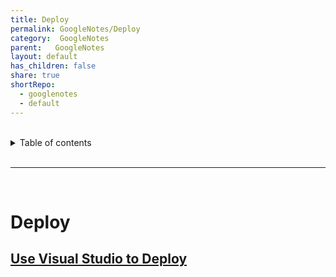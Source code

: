 ```yaml
---
title: Deploy    
permalink: GoogleNotes/Deploy    
category:  GoogleNotes    
parent:   GoogleNotes    
layout: default    
has_children: false    
share: true    
shortRepo:    
  - googlenotes    
  - default              
---
```

    
    
<br/>              
    
<details markdown="block">                    
<summary>                    
Table of contents                    
</summary>                    
{: .text-delta }                    
1. TOC                    
{:toc}                    
</details>                    
    
<br/>                    
    
***                    
    
<br/>    
    
# Deploy    
    
## [Use Visual Studio to Deploy](https://cloud.google.com/tools/visual-studio/docs/deploy-asp-net-app)